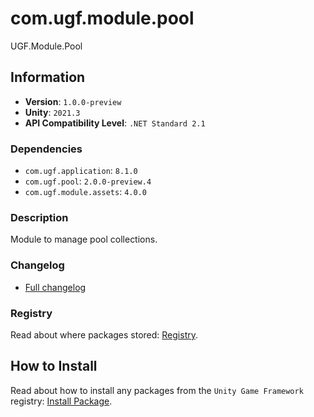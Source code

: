 # com.ugf.module.pool

UGF.Module.Pool

## Information

- **Version**: `1.0.0-preview`
- **Unity**: `2021.3`
- **API Compatibility Level**: `.NET Standard 2.1`

### Dependencies

- `com.ugf.application`: `8.1.0`
- `com.ugf.pool`: `2.0.0-preview.4`
- `com.ugf.module.assets`: `4.0.0`


### Description

Module to manage pool collections.

### Changelog

- [Full changelog](changelog.md)

### Registry

Read about where packages stored: [Registry](https://github.com/unity-game-framework/organization/blob/main/docs/registry.md).

## How to Install

Read about how to install any packages from the `Unity Game Framework` registry: [Install Package](https://github.com/unity-game-framework/organization/blob/main/docs/install-packages.md).
